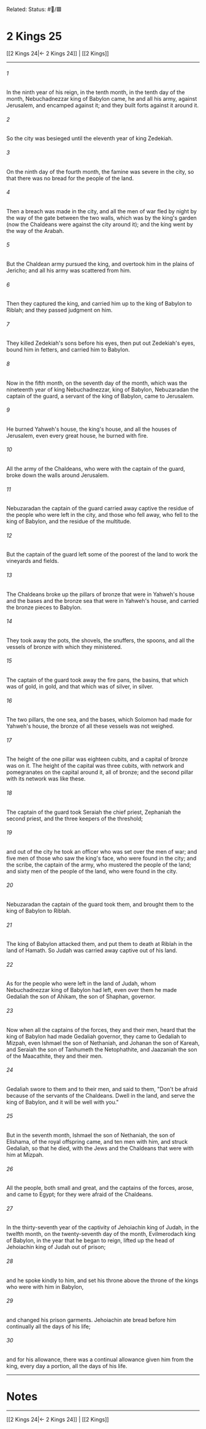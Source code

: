 Related:
Status: #📖/🟥
# 2 Kings 25

[[2 Kings 24|← 2 Kings 24]] | [[2 Kings]]
***



###### 1 
In the ninth year of his reign, in the tenth month, in the tenth day of the month, Nebuchadnezzar king of Babylon came, he and all his army, against Jerusalem, and encamped against it; and they built forts against it around it. 

###### 2 
So the city was besieged until the eleventh year of king Zedekiah. 

###### 3 
On the ninth day of the fourth month, the famine was severe in the city, so that there was no bread for the people of the land. 

###### 4 
Then a breach was made in the city, and all the men of war fled by night by the way of the gate between the two walls, which was by the king's garden (now the Chaldeans were against the city around it); and the king went by the way of the Arabah. 

###### 5 
But the Chaldean army pursued the king, and overtook him in the plains of Jericho; and all his army was scattered from him. 

###### 6 
Then they captured the king, and carried him up to the king of Babylon to Riblah; and they passed judgment on him. 

###### 7 
They killed Zedekiah's sons before his eyes, then put out Zedekiah's eyes, bound him in fetters, and carried him to Babylon. 

###### 8 
Now in the fifth month, on the seventh day of the month, which was the nineteenth year of king Nebuchadnezzar, king of Babylon, Nebuzaradan the captain of the guard, a servant of the king of Babylon, came to Jerusalem. 

###### 9 
He burned Yahweh's house, the king's house, and all the houses of Jerusalem, even every great house, he burned with fire. 

###### 10 
All the army of the Chaldeans, who were with the captain of the guard, broke down the walls around Jerusalem. 

###### 11 
Nebuzaradan the captain of the guard carried away captive the residue of the people who were left in the city, and those who fell away, who fell to the king of Babylon, and the residue of the multitude. 

###### 12 
But the captain of the guard left some of the poorest of the land to work the vineyards and fields. 

###### 13 
The Chaldeans broke up the pillars of bronze that were in Yahweh's house and the bases and the bronze sea that were in Yahweh's house, and carried the bronze pieces to Babylon. 

###### 14 
They took away the pots, the shovels, the snuffers, the spoons, and all the vessels of bronze with which they ministered. 

###### 15 
The captain of the guard took away the fire pans, the basins, that which was of gold, in gold, and that which was of silver, in silver. 

###### 16 
The two pillars, the one sea, and the bases, which Solomon had made for Yahweh's house, the bronze of all these vessels was not weighed. 

###### 17 
The height of the one pillar was eighteen cubits, and a capital of bronze was on it. The height of the capital was three cubits, with network and pomegranates on the capital around it, all of bronze; and the second pillar with its network was like these. 

###### 18 
The captain of the guard took Seraiah the chief priest, Zephaniah the second priest, and the three keepers of the threshold; 

###### 19 
and out of the city he took an officer who was set over the men of war; and five men of those who saw the king's face, who were found in the city; and the scribe, the captain of the army, who mustered the people of the land; and sixty men of the people of the land, who were found in the city. 

###### 20 
Nebuzaradan the captain of the guard took them, and brought them to the king of Babylon to Riblah. 

###### 21 
The king of Babylon attacked them, and put them to death at Riblah in the land of Hamath. So Judah was carried away captive out of his land. 

###### 22 
As for the people who were left in the land of Judah, whom Nebuchadnezzar king of Babylon had left, even over them he made Gedaliah the son of Ahikam, the son of Shaphan, governor. 

###### 23 
Now when all the captains of the forces, they and their men, heard that the king of Babylon had made Gedaliah governor, they came to Gedaliah to Mizpah, even Ishmael the son of Nethaniah, and Johanan the son of Kareah, and Seraiah the son of Tanhumeth the Netophathite, and Jaazaniah the son of the Maacathite, they and their men. 

###### 24 
Gedaliah swore to them and to their men, and said to them, "Don't be afraid because of the servants of the Chaldeans. Dwell in the land, and serve the king of Babylon, and it will be well with you." 

###### 25 
But in the seventh month, Ishmael the son of Nethaniah, the son of Elishama, of the royal offspring came, and ten men with him, and struck Gedaliah, so that he died, with the Jews and the Chaldeans that were with him at Mizpah. 

###### 26 
All the people, both small and great, and the captains of the forces, arose, and came to Egypt; for they were afraid of the Chaldeans. 

###### 27 
In the thirty-seventh year of the captivity of Jehoiachin king of Judah, in the twelfth month, on the twenty-seventh day of the month, Evilmerodach king of Babylon, in the year that he began to reign, lifted up the head of Jehoiachin king of Judah out of prison; 

###### 28 
and he spoke kindly to him, and set his throne above the throne of the kings who were with him in Babylon, 

###### 29 
and changed his prison garments. Jehoiachin ate bread before him continually all the days of his life; 

###### 30 
and for his allowance, there was a continual allowance given him from the king, every day a portion, all the days of his life.

---
# Notes


***
[[2 Kings 24|← 2 Kings 24]] | [[2 Kings]]
